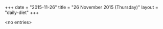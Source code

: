 +++
date = "2015-11-26"
title = "26 November 2015 (Thursday)"
layout = "daily-diet"
+++


\<no entries\>
